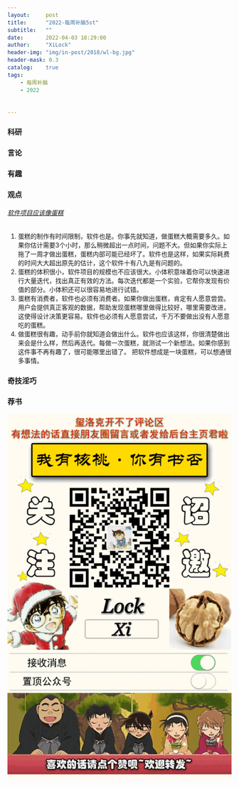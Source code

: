 ```yaml
---
layout:     post
title:      "2022-每周补脑5st"
subtitle:   ""
date:       2022-04-03 18:29:00
author:     "XiLock"
header-img: "img/in-post/2018/wl-bg.jpg"
header-mask: 0.3
catalog:    true
tags:
    - 每周补脑
    - 2022


---
```


### 科研

### 言论


### 有趣


### 观点
###### [软件项目应该像蛋糕](https://cassandraxia.com/writing/shed.html)
1. 蛋糕的制作有时间限制，软件也是。你事先就知道，做蛋糕大概需要多久。如果你估计需要3个小时，那么稍微超出一点时间，问题不大。但如果你实际上拖了一周才做出蛋糕，蛋糕内部可能已经坏了。软件也是这样，如果实际耗费的时间大大超出原先的估计，这个软件十有八九是有问题的。
1. 蛋糕的体积很小，软件项目的规模也不应该很大。小体积意味着你可以快速进行大量迭代，找出真正有效的方法。每次迭代都是一个实验，它帮你发现有价值的部分。小体积还可以很容易地进行试错。
1. 蛋糕有消费者，软件也必须有消费者。如果你做出蛋糕，肯定有人愿意尝尝。用户会提供真正客观的数据，帮助发现蛋糕哪里做得比较好，哪里需要改进，这使得设计决策更容易。软件也必须有人愿意尝试，千万不要做出没有人愿意吃的蛋糕。
1. 做蛋糕很有趣，动手前你就知道会做出什么。软件也应该这样，你很清楚做出来会是什么样，然后再迭代。每做一次蛋糕，就测试一个新想法。如果你感到这件事不再有趣了，很可能哪里出错了。
把软件想成是一块蛋糕，可以想通很多事情。

### 奇技淫巧

### 荐书


![](/img/wc-tail.GIF)
